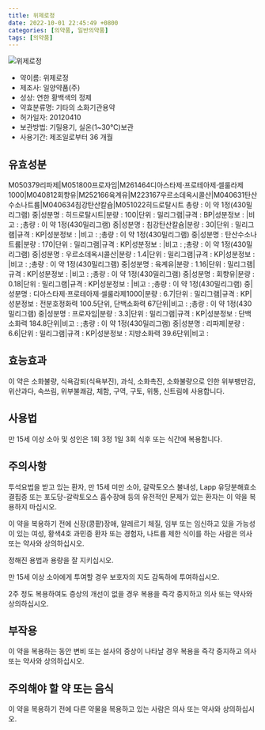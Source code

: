 ```yaml
---
title: 위제로정
date: 2022-10-01 22:45:49 +0800
categories: [의약품, 일반의약품]
tags: [의약품]
---
```

![위제로정](https://nedrug.mfds.go.kr/pbp/cmn/itemImageDownload/1NXf6oqKsn3)

- 약이름: 위제로정
- 제조사: 일양약품(주)
- 성상: 연한 황백색의 정제
- 약효분류명: 기타의 소화기관용약
- 허가일자: 20120410
- 보관방법: 기밀용기, 실온(1~30℃)보관
- 사용기간: 제조일로부터 36 개월
## 유효성분
M050379리파제|M051800프로자임|M261464디아스타제·프로테아제·셀룰라제1000|M040812회향유|M252166육계유|M223167우르소데옥시콜산|M040631탄산수소나트륨|M040634침강탄산칼슘|M051022히드로탈시트
총량 : 이 약 1정(430밀리그램) 중|성분명 : 히드로탈시트|분량 : 100|단위 : 밀리그램|규격 : BP|성분정보 : |비고 : ;총량 : 이 약 1정(430밀리그램) 중|성분명 : 침강탄산칼슘|분량 : 30|단위 : 밀리그램|규격 : KP|성분정보 : |비고 : ;총량 : 이 약 1정(430밀리그램) 중|성분명 : 탄산수소나트륨|분량 : 170|단위 : 밀리그램|규격 : KP|성분정보 : |비고 : ;총량 : 이 약 1정(430밀리그램) 중|성분명 : 우르소데옥시콜산|분량 : 1.4|단위 : 밀리그램|규격 : KP|성분정보 : |비고 : ;총량 : 이 약 1정(430밀리그램) 중|성분명 : 육계유|분량 : 1.16|단위 : 밀리그램|규격 : KP|성분정보 : |비고 : ;총량 : 이 약 1정(430밀리그램) 중|성분명 : 회향유|분량 : 0.18|단위 : 밀리그램|규격 : KP|성분정보 : |비고 : ;총량 : 이 약 1정(430밀리그램) 중|성분명 : 디아스타제·프로테아제·셀룰라제1000|분량 : 6.7|단위 : 밀리그램|규격 : KP|성분정보 : 전분호정화력 100.5단위, 단백소화력 67단위|비고 : ;총량 : 이 약 1정(430밀리그램) 중|성분명 : 프로자임|분량 : 3.3|단위 : 밀리그램|규격 : KP|성분정보 : 단백소화력 184.8단위|비고 : ;총량 : 이 약 1정(430밀리그램) 중|성분명 : 리파제|분량 : 6.6|단위 : 밀리그램|규격 : KP|성분정보 : 지방소화력 39.6단위|비고 :
## 효능효과
이 약은 소화불량, 식욕감퇴(식욕부진), 과식, 소화촉진, 소화불량으로 인한 위부팽만감, 위산과다, 속쓰림, 위부불쾌감, 체함, 구역, 구토, 위통, 신트림에 사용합니다.

## 사용법
만 15세 이상 소아 및 성인은 1회 3정 1일 3회 식후 또는 식간에 복용합니다.

## 주의사항
투석요법을 받고 있는 환자, 만 15세 미만 소아, 갈락토오스 불내성, Lapp 유당분해효소결핍증 또는 포도당-갈락토오스 흡수장애 등의 유전적인 문제가 있는 환자는 이 약을 복용하지 마십시오.

이 약을 복용하기 전에 신장(콩팥)장애, 알레르기 체질, 임부 또는 임신하고 있을 가능성이 있는 여성, 황색4호 과민증 환자 또는 경험자, 나트륨 제한 식이를 하는 사람은 의사 또는 약사와 상의하십시오.

정해진 용법과 용량을 잘 지키십시오.

만 15세 이상 소아에게 투여할 경우 보호자의 지도 감독하에 투여하십시오.

2주 정도 복용하여도 증상의 개선이 없을 경우 복용을 즉각 중지하고 의사 또는 약사와 상의하십시오.

## 부작용
이 약을 복용하는 동안 변비 또는 설사의 증상이 나타날 경우 복용을 즉각 중지하고 의사 또는 약사와 상의하십시오.

## 주의해야 할 약 또는 음식
이 약을 복용하기 전에 다른 약물을 복용하고 있는 사람은 의사 또는 약사와 상의하십시오.

